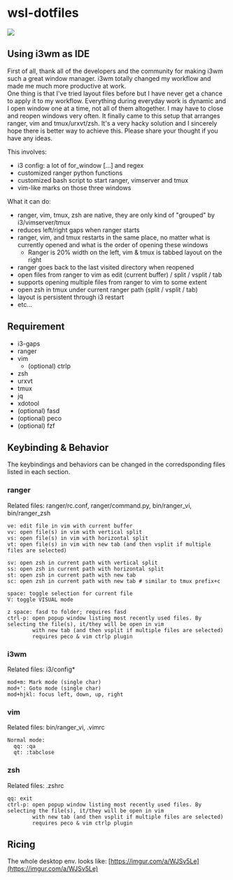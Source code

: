 # wsl-dotfiles
![](ide.gif)
## Using i3wm as IDE
First of all, thank all of the developers and the community for making i3wm such a great window manager. i3wm totally changed my workflow and made me much more productive at work. </br>
One thing is that I've tried layout files before but I have never get a chance to apply it to my workflow. Everything during everyday work is dynamic and I open window one at a time, not all of them altogether. I may have to close and reopen windows very often.
It finally came to this setup that arranges ranger, vim and tmux/urxvt/zsh. It's a very hacky solution and I sincerely hope there is better way to achieve this. Please share your thought if you have any ideas.

This involves:
* i3 config: a lot of for_window [...] and regex
* customized ranger python functions
* customized bash script to start ranger, vimserver and tmux
* vim-like marks on those three windows

What it can do:
* ranger, vim, tmux, zsh are native, they are only kind of "grouped" by i3/vimserver/tmux
* reduces left/right gaps when ranger starts
* ranger, vim, and tmux restarts in the same place, no matter what is currently opened and what is the order of opening these windows
  * Ranger is 20% width on the left, vim & tmux is tabbed layout on the right
* ranger goes back to the last visited directory when reopened
* open files from ranger to vim as edit (current buffer) / split / vsplit / tab
* supports opening multiple files from ranger to vim to some extent
* open zsh in tmux under current ranger path (split / vsplit / tab)
* layout is persistent through i3 restart
* etc...
## Requirement
* i3-gaps
* ranger
* vim
  * (optional) ctrlp
* zsh
* urxvt
* tmux
* jq
* xdotool
* (optional) fasd
* (optional) peco
* (optional) fzf
## Keybinding & Behavior 
The keybindings and behaviors can be changed in the corredsponding files listed in each section.

### ranger
Related files: ranger/rc.conf, ranger/command.py, bin/ranger_vi, bin/ranger_zsh
```
ve: edit file in vim with current buffer
vv: open file(s) in vim with vertical split
vs: open file(s) in vim with horizontal split
vt: open file(s) in vim with new tab (and then vsplit if multiple files are selected)

sv: open zsh in current path with vertical split
ss: open zsh in current path with horizontal split
st: open zsh in current path with new tab
sc: open zsh in current path with new tab # similar to tmux prefix+c

space: toggle selection for current file
V: toggle VISUAL mode

z space: fasd to folder; requires fasd
ctrl-p: open popup window listing most recently used files. By selecting the file(s), it/they will be open in vim 
        with new tab (and then vsplit if multiple files are selected)
        requires peco & vim ctrlp plugin
```

### i3wm
Related files: i3/config*
```
mod+m: Mark mode (single char)
mod+': Goto mode (single char)
mod+hjkl: focus left, down, up, right
```

### vim
Related files: bin/ranger_vi, .vimrc

```
Normal mode:
  qq: :qa
  qt: :tabclose
```

### zsh
Related files: .zshrc

```
qq: exit
ctrl-p: open popup window listing most recently used files. By selecting the file(s), it/they will be open in vim 
        with new tab (and then vsplit if multiple files are selected)
        requires peco & vim ctrlp plugin
```

## Ricing
The whole desktop env. looks like:
[https://imgur.com/a/WJSv5Le](https://imgur.com/a/WJSv5Le)
